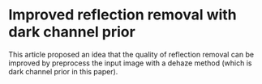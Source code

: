 # Improved reflection removal with dark channel prior
This article proposed an idea that the quality of reflection removal can be improved by  preprocess the input image with a dehaze method (which is dark channel prior in this  paper).
